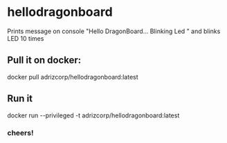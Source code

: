 # hellodragonboard

Prints message on console
"Hello DragonBoard... Blinking Led "
and blinks LED 10 times

## Pull it on docker:

docker pull adrizcorp/hellodragonboard:latest

## Run it

docker run --privileged -t adrizcorp/hellodragonboard:latest

### cheers!


